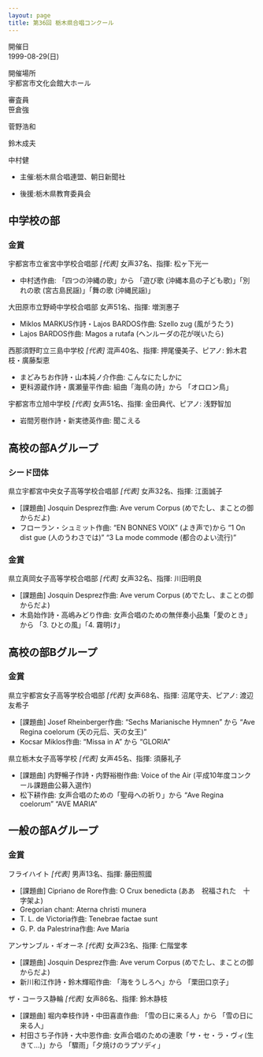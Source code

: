 ```yaml
---
layout: page
title: 第36回 栃木県合唱コンクール
---
```

開催日  
1999-08-29(日)

開催場所  
宇都宮市文化会館大ホール

審査員  
笹倉強

菅野浩和

鈴木成夫

中村健

-   主催:栃木県合唱連盟、朝日新聞社

-   後援:栃木県教育委員会

中学校の部
----------

### 金賞

<span class="choir-name">宇都宮市立雀宮中学校合唱部</span> *\[代表\]*
女声37名、指揮: 松ヶ下光一

-   中村透作曲: 「四つの沖縄の歌」から 「遊び歌 (沖縄本島の子ども歌)」「別れの歌 (宮古島民謡)」「舞の歌 (沖縄民謡)」

<span class="choir-name">大田原市立野崎中学校合唱部</span>
女声51名、指揮: 増渕惠子

-   Miklos MARKUS作詩・Lajos BARDOS作曲: Szello zug (風がうたう)
-   Lajos BARDOS作曲: Magos a rutafa (ヘンルーダの花が咲いたら)

<span class="choir-name">西那須野町立三島中学校</span> *\[代表\]*
混声40名、指揮: 押尾優美子、ピアノ: 鈴木君枝・廣藤梨恵

-   まどみちお作詩・山本純ノ介作曲: こんなにたしかに
-   更科源蔵作詩・廣瀬量平作曲: 組曲「海鳥の詩」から 「オロロン鳥」

<span class="choir-name">宇都宮市立旭中学校</span> *\[代表\]*
女声51名、指揮: 金田典代、ピアノ: 浅野智加

-   岩間芳樹作詩・新実徳英作曲: 聞こえる

高校の部Aグループ
-----------------

### シード団体

<span class="choir-name">県立宇都宮中央女子高等学校合唱部</span> *\[代表\]*
女声32名、指揮: 江面誠子

-   \[課題曲\] Josquin Desprez作曲: Ave verum Corpus (めでたし、まことの御からだよ)
-   フローラン・シュミット作曲: “EN BONNES VOIX” (よき声で)から “1 On dist gue (人のうわさでは)” “3 La mode commode (都合のよい流行)”

### 金賞

<span class="choir-name">県立真岡女子高等学校合唱部</span> *\[代表\]*
女声32名、指揮: 川田明良

-   \[課題曲\] Josquin Desprez作曲: Ave verum Corpus (めでたし、まことの御からだよ)
-   木島始作詩・高嶋みどり作曲: 女声合唱のための無伴奏小品集「愛のとき」から 「3. ひとの風」「4. 霧明け」

高校の部Bグループ
-----------------

### 金賞

<span class="choir-name">県立宇都宮女子高等学校合唱部</span> *\[代表\]*
女声68名、指揮: 沼尾守夫、ピアノ: 渡辺友希子

-   \[課題曲\] Josef Rheinberger作曲: “Sechs Marianische Hymnen” から “Ave Regina coelorum (天の元后、天の女王)”
-   Kocsar Miklos作曲: “Missa in A” から “GLORIA”

<span class="choir-name">県立栃木女子高等学校</span> *\[代表\]*
女声45名、指揮: 須藤礼子

-   \[課題曲\] 内野暢子作詩・内野裕樹作曲: Voice of the Air (平成10年度コンクール課題曲公募入選作)
-   松下耕作曲: 女声合唱のための「聖母への祈り」から “Ave Regina coelorum” “AVE MARIA”

一般の部Aグループ
-----------------

### 金賞

<span class="choir-name">フライハイト</span> *\[代表\]*
男声13名、指揮: 藤田照國

-   \[課題曲\] Cipriano de Rore作曲: O Crux benedicta (ああ　祝福された　十字架よ)
-   Gregorian chant: Aterna christi munera
-   T. L. de Victoria作曲: Tenebrae factae sunt
-   G. P. da Palestrina作曲: Ave Maria

<span class="choir-name">アンサンブル・ギオーネ</span> *\[代表\]*
女声23名、指揮: 仁階堂孝

-   \[課題曲\] Josquin Desprez作曲: Ave verum Corpus (めでたし、まことの御からだよ)
-   新川和江作詩・鈴木輝昭作曲: 「海をうしろへ」から 「栗田口京子」

<span class="choir-name">ザ・コーラス静輪</span> *\[代表\]*
女声86名、指揮: 鈴木静枝

-   \[課題曲\] 堀内幸枝作詩・中田喜直作曲: 「雪の日に来る人」から 「雪の日に来る人」
-   村田さち子作詩・大中恩作曲: 女声合唱のための連歌「サ・セ・ラ・ヴィ(生きて…)」から 「驟雨」「夕焼けのラプソディ」
